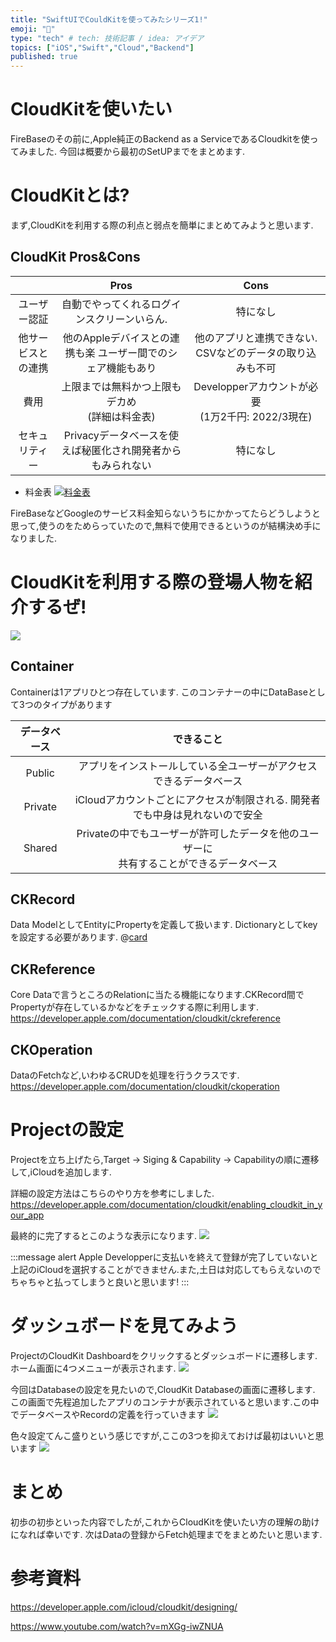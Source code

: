```yaml
---
title: "SwiftUIでCouldKitを使ってみたシリーズ1!"
emoji: "💭"
type: "tech" # tech: 技術記事 / idea: アイデア
topics: ["iOS","Swift","Cloud","Backend"]
published: true
---
```



# CloudKitを使いたい
FireBaseのその前に,Apple純正のBackend as a ServiceであるCloudkitを使ってみました.
今回は概要から最初のSetUPまでをまとめます.

# CloudKitとは?
まず,CloudKitを利用する際の利点と弱点を簡単にまとめてみようと思います.

## CloudKit Pros&Cons

|  | Pros | Cons |
|:---:|:---:|:---:|
| ユーザー認証 | 自動でやってくれるログインスクリーンいらん. |  特になし |
| 他サービスとの連携 | 他のAppleデバイスとの連携も楽 ユーザー間でのシェア機能もあり | 他のアプリと連携できない. CSVなどのデータの取り込みも不可 |
| 費用 | 上限までは無料かつ上限もデカめ<br>(詳細は料金表) | Developperアカウントが必要<br>(1万2千円: 2022/3現在) |
| セキュリティー | Privacyデータベースを使えば秘匿化され開発者からもみられない | 特になし | 

* 料金表
[![料金表](/images/article5/price.png)](https://blog.back4app.com/what-is-cloudkit)

FireBaseなどGoogleのサービス料金知らないうちにかかってたらどうしようと思って,使うのをためらっていたので,無料で使用できるというのが結構決め手になりました.


# CloudKitを利用する際の登場人物を紹介するぜ!
[![](/images/article5/cloudkit_bigpicture.png)](https://developer.apple.com/icloud/cloudkit/designing)
## Container
Containerは1アプリひとつ存在しています. このコンテナーの中にDataBaseとして3つのタイプがあります

|データベース|できること|
|:---:|:---:|
|Public|アプリをインストールしている全ユーザーがアクセスできるデータベース|
|Private|iCloudアカウントごとにアクセスが制限される. 開発者でも中身は見れないので安全|
|Shared|Privateの中でもユーザーが許可したデータを他のユーザーに<br>共有することができるデータベース|



## CKRecord   
Data ModelとしてEntityにPropertyを定義して扱います. Dictionaryとしてkeyを設定する必要があります.
@[card](https://developer.apple.com/documentation/cloudkit/ckrecord)


## CKReference 
Core Dataで言うところのRelationに当たる機能になります.CKRecord間でPropertyが存在しているかなどをチェックする際に利用します.
  https://developer.apple.com/documentation/cloudkit/ckreference

## CKOperation
DataのFetchなど,いわゆるCRUDを処理を行うクラスです.
  https://developer.apple.com/documentation/cloudkit/ckoperation


# Projectの設定
Projectを立ち上げたら,Target → Siging & Capability → Capabilityの順に遷移して,iCloudを追加します.

詳細の設定方法はこちらのやり方を参考にしました.
https://developer.apple.com/documentation/cloudkit/enabling_cloudkit_in_your_app

最終的に完了するとこのような表示になります. 
![](/images/article5/SettingCloudKit.png)

:::message alert
Apple Developperに支払いを終えて登録が完了していないと上記のiCloudを選択することができません.また,土日は対応してもらえないのでちゃちゃと払ってしまうと良いと思います!
:::

# ダッシュボードを見てみよう
ProjectのCloudKit Dashboardをクリックするとダッシュボードに遷移します.
ホーム画面に4つメニューが表示されます.
![](/images/article5/dashboard.png)

今回はDatabaseの設定を見たいので,CloudKit Databaseの画面に遷移します.
この画面で先程追加したアプリのコンテナが表示されていると思います.この中でデータベースやRecordの定義を行っていきます
![](/images/article5/dabaseselect.png)

色々設定てんこ盛りという感じですが,ここの3つを抑えておけば最初はいいと思います
![](/images/article5/settingIntro.png)

# まとめ
初歩の初歩といった内容でしたが,これからCloudKitを使いたい方の理解の助けになれば幸いです.
次はDataの登録からFetch処理までをまとめたいと思います.


# 参考資料
https://developer.apple.com/icloud/cloudkit/designing/

https://www.youtube.com/watch?v=mXGg-iwZNUA
